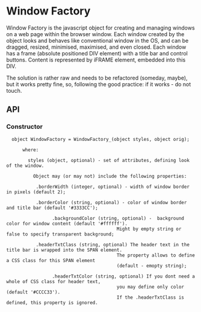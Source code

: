 # Window Factory

Window Factory is the javascript object for creating and managing windows on a web page within the browser window. Each window created by the object looks and behaves like conventional window in the OS, and can be dragged, resized, minimised, maximised, and even closed. Each window has a frame (absolute positioned DIV element) with a title bar and control buttons. Content is represented by iFRAME element, embedded into this DIV.

The solution is rather raw and needs to be refactored (someday, maybe), but it works pretty fine, so, following the good practice: if it works - do not touch.

## API

### Constructor
      
      object WindowFactory = WindowFactory_(object styles, object orig);
      
          where:
          
            styles (object, optional) - set of attributes, defining look of the window. 
                                        
              Object may (or may not) include the following properties:
                    
               .borderWidth (integer, optional) - width of window border in pixels (default 2);
                 
               .borderColor (string, optional) - color of window border and title bar (default '#3333CC');
                 
			         .backgroundColor (string, optional) -  background color for window content (default '#ffffff'). 
                                             Might by empty string or false to specify transparent background;
               
               .headerTxtClass (string, optional) The header text in the title bar is wrapped into the SPAN element.
                                             The property allows to define a CSS class for this SPAN element
                                             (default - emopty string);
                                              
			         .headerTxtColor (string, optional) If you dont need a whole of CSS class for header text, 
                                             you may define only color (default '#CCCC33').
                                             If the .headerTxtClass is defined, this property is ignored.
  
